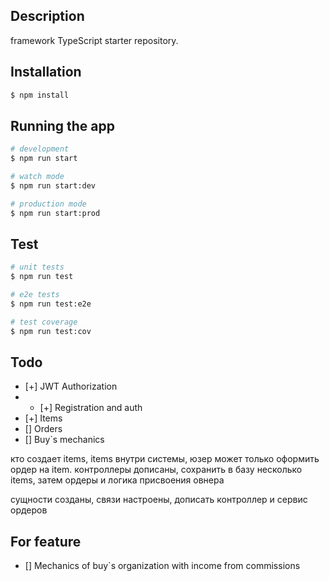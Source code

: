 ## Description

framework TypeScript starter repository.

## Installation

```bash
$ npm install
```

## Running the app

```bash
# development
$ npm run start

# watch mode
$ npm run start:dev

# production mode
$ npm run start:prod
```

## Test

```bash
# unit tests
$ npm run test

# e2e tests
$ npm run test:e2e

# test coverage
$ npm run test:cov
```

## Todo

- [+] JWT Authorization
- - [+] Registration and auth
- [+] Items
- [] Orders
- [] Buy`s mechanics

кто создает items, items внутри системы, юзер может только оформить ордер на item.
контроллеры дописаны, сохранить в базу несколько items, затем ордеры и логика присвоения овнера

сущности созданы, связи настроены, дописать контроллер и сервис ордеров

## For feature

- [] Mechanics of buy`s organization with income from commissions
